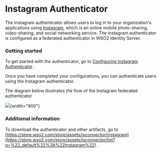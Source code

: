 # Instagram Authenticator

The Instagram authenticator allows users to log in to your
organization's applications using
[Instagram](https://www.instagram.com/), which is an online mobile
photo-sharing, video-sharing, and social networking service. The
Instagram authenticator is configured as a federated authenticator in
WSO2 Identity Server.

### Getting started

To get started with the authenticator, go to [Configuring Instagram
Authenticator](https://docs.wso2.com/display/ISCONNECTORS/Configuring+Instagram+Authenticator)
.

Once you have completed your configurations, you can authenticate users
using the Instagram authenticator.

  

The diagram below illustrates the flow of the Instagram federated
authenticator

  

![](attachments/49091418/76746190.png?effects=border-simple,blur-border){width="900"}

### Additional information

To download the authenticator and other artifacts, go to
[https://store.wso2.com/store/assets/isconnector/instagram](https://store.wso2.com/store/assets/isconnector/list?q=%22_default%22%3A%22Instagram%22)
.

  
